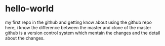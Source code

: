 # hello-world
my first repo in the github and getting know about using the github repo
here, i know the difference between the master and clone of the master
github is a version control system which mentain the changes and the detail about the changes.
